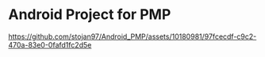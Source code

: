 # Android Project for PMP

https://github.com/stojan97/Android_PMP/assets/10180981/97fcecdf-c9c2-470a-83e0-0fafd1fc2d5e

